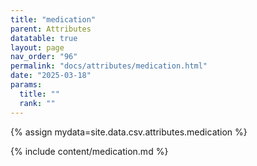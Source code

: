 ```yaml
---
title: "medication"
parent: Attributes
datatable: true
layout: page
nav_order: "96"
permalink: "docs/attributes/medication.html"
date: "2025-03-18"
params:
  title: ""
  rank: ""
---
```

{% assign mydata=site.data.csv.attributes.medication %} 

{% include content/medication.md %}
